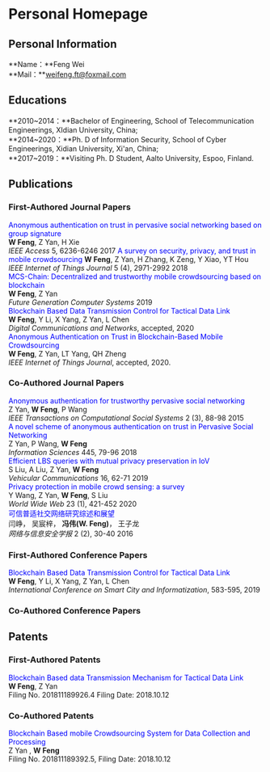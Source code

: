 # Personal Homepage
## Personal Information
**Name：**Feng Wei  
**Mail：**weifeng.ft@foxmail.com

## Educations    
**2010~2014：**Bachelor of Engineering, School of Telecommunication Engineerings, XIdian University, China;    
**2014~2020：**Ph. D of Information Security, School of Cyber Engineerings, Xidian University, Xi'an, China;  
**2017~2019：**Visiting Ph. D Student, Aalto University, Espoo, Finland.  


## Publications
### First-Authored Journal Papers  
<font color=blue>Anonymous authentication on trust in pervasive social networking based on group signature</font>  
**W Feng**, Z Yan, H Xie  
*IEEE Access* 5, 6236-6246  2017
<font color=blue>A survey on security, privacy, and trust in mobile crowdsourcing</font> 
**W Feng**, Z Yan, H Zhang, K Zeng, Y Xiao, YT Hou  
*IEEE Internet of Things Journal* 5 (4), 2971-2992  2018  
<font color=blue>MCS-Chain: Decentralized and trustworthy mobile crowdsourcing based on blockchain</font>  
**W Feng**, Z Yan  
*Future Generation Computer Systems* 2019  
<font color=blue>Blockchain Based Data Transmission Control for Tactical Data Link</font>   
**W Feng**, Y Li, X Yang, Z Yan, L Chen  
*Digital Communications and Networks*, accepted, 2020  
<font color=blue>Anonymous Authentication on Trust in Blockchain-Based Mobile Crowdsourcing</font>  
**W Feng**, Z Yan, LT Yang, QH Zheng  
*IEEE Internet of Things Journal*, accepted, 2020. 

 
### Co-Authored Journal Papers  
<font color=blue>Anonymous authentication for trustworthy pervasive social networking</font>   
Z Yan, **W Feng**, P Wang  
*IEEE Transactions on Computational Social Systems* 2 (3), 88-98 2015  
<font color=blue>A novel scheme of anonymous authentication on trust in Pervasive Social Networking</font>   
Z Yan, P Wang, **W Feng**  
*Information Sciences* 445, 79-96 2018    
<font color=blue>Efficient LBS queries with mutual privacy preservation in IoV</font>  
S Liu, A Liu, Z Yan, **W Feng**  
*Vehicular Communications* 16, 62-71 2019  
<font color=blue>Privacy protection in mobile crowd sensing: a survey</font>    
Y Wang, Z Yan, **W Feng**, S Liu  
*World Wide Web* 23 (1), 421-452 2020  
<font color=blue>可信普适社交网络研究综述和展望</font>  
闫峥， 吴宸梓， **冯伟(W. Feng)**， 王子龙  
*网络与信息安全学报* 2 (2), 30-40 2016  
 

### First-Authored Conference Papers  
<font color=blue>Blockchain Based Data Transmission Control for Tactical Data Link</font>  
**W Feng**, Y Li, X Yang, Z Yan, L Chen  
*International Conference on Smart City and Informatization*, 583-595, 2019   


### Co-Authored Conference Papers  

## Patents
### First-Authored Patents
<font color=blue>Blockchain Based data Transmission Mechanism for Tactical Data Link</font>   
**W Feng**, Z Yan  
Filing No. 201811189926.4 Filing Date: 2018.10.12  
### Co-Authored Patents
<font color=blue>Blockchain Based mobile Crowdsourcing System for Data Collection and Processing</font>   
Z Yan , **W Feng**  
Filing No. 201811189392.5, Filing Date: 2018.10.12   
